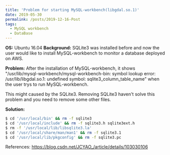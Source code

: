 ```yaml
---
title: 'Problem for starting MySQL-workbench(libgdal.so.1)'
date: 2019-05-30
permalink: /posts/2019-12-16-Post
tags:
  - MySQL workbench
  - DataBase
---
```



**OS:** Ubuntu 16.04
**Background:** SQLite3 was installed before and now the user would like to install MySQL-workbench to monitor a database deployed on AWS.

**Problem:** After the installation of MySQL-workbench, it shows "/usr/lib/mysql-workbench/mysql-workbench-bin: symbol lookup error: /usr/lib/libgdal.so.1: undefined symbol: sqlite3_column_table_name" when the user trys to run MySQL-workbench.

This might caused by the SQLite3. Removing SQLite3 haven't solve this problem and you need to remove some other files.

**Solution:**
```.bash
$ cd '/usr/local/bin' && rm -f sqlite3
$ cd '/usr/local/include' && rm -f sqlite3.h sqlite3ext.h
$ rm -f '/usr/local/lib/libsqlite3.la'
$ cd '/usr/local/share/man/man1' && rm -f sqlite3.1
$ cd '/usr/local/lib/pkgconfig' && rm -f sqlite3.pc
```

References: https://blog.csdn.net/JCYAO_/article/details/103030106
